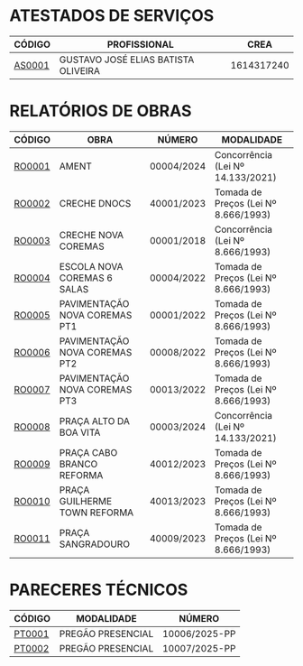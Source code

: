 # ATESTADOS DE SERVIÇOS

| CÓDIGO | PROFISSIONAL | CREA |
|---|---|---|
| [AS0001](./atestados-serviços/as0001-eng-gustavo-josé-elias-batista-oliveira-crea-1614317240/) | GUSTAVO JOSÉ ELIAS BATISTA OLIVEIRA | 1614317240 |

# RELATÓRIOS DE OBRAS

| CÓDIGO | OBRA | NÚMERO | MODALIDADE |
|---|---|---|---|
| [RO0001](./relatorios-obras/ro0001-ament/) | AMENT | 00004/2024 | Concorrência (Lei Nº 14.133/2021) |
| [RO0002](./relatorios-obras/ro0002-creche-dnocs/) | CRECHE DNOCS | 40001/2023	| Tomada de Preços (Lei Nº 8.666/1993) |
| [RO0003](./relatorios-obras/ro0003-creche-nova-coremas/) | CRECHE NOVA COREMAS | 00001/2018 | Concorrência (Lei Nº 8.666/1993) |
| [RO0004](./relatorios-obras/ro0004-escola-nova-coremas-6salas/) | ESCOLA NOVA COREMAS 6 SALAS | 00004/2022 | Tomada de Preços (Lei Nº 8.666/1993) |
| [RO0005](./relatorios-obras/ro0005-pavimentacao-nova-coremas-pt1/) | PAVIMENTAÇÃO NOVA COREMAS PT1 | 00001/2022 | Tomada de Preços (Lei Nº 8.666/1993) |
| [RO0006](./relatorios-obras/ro0006-pavimentacao-nova-coremas-pt2/) | PAVIMENTAÇÃO NOVA COREMAS PT2 | 00008/2022 | Tomada de Preços (Lei Nº 8.666/1993) |
| [RO0007](./relatorios-obras/ro0007-pavimentacao-nova-coremas-pt3/) | PAVIMENTAÇÃO NOVA COREMAS PT3 | 00013/2022 | Tomada de Preços (Lei Nº 8.666/1993) |
| [RO0008](./relatorios-obras/ro0008-praca-alto-da-boa-vita/) | PRAÇA ALTO DA BOA VITA | 00003/2024 | Concorrência (Lei Nº 14.133/2021) |
| [RO0009](./relatorios-obras/ro0009-praca-cabo-branco-reforma/) | PRAÇA CABO BRANCO REFORMA | 40012/2023 | Tomada de Preços (Lei Nº 8.666/1993) |
| [RO0010](./relatorios-obras/ro0010-praca-guilherme-town-reforma/) | PRAÇA GUILHERME TOWN REFORMA | 40013/2023 | Tomada de Preços (Lei Nº 8.666/1993) |
| [RO0011](./relatorios-obras/ro0011-praca-sangradouro/) | PRAÇA SANGRADOURO | 40009/2023 |	Tomada de Preços (Lei Nº 8.666/1993) |

# PARECERES TÉCNICOS

| CÓDIGO | MODALIDADE | NÚMERO |
|---|---|---|
| [PT0001](./pareceres-tecnicos/pt0001-parecer-tecnico-10006-2025/) | PREGÃO PRESENCIAL | 10006/2025-PP |
| [PT0002](./pareceres-tecnicos/pt0002-parecer-tecnico-10007-2025/) | PREGÃO PRESENCIAL | 10007/2025-PP |
